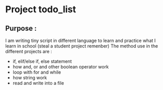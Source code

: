# Project todo_list

## Purpose :

I am writing tiny script in different language to learn and practice what I learn in school (steal a student project remenber)
The method use in the different projects are :
  - if, elif/else if, else statement 
  - how and, or and other boolean operator work
  - loop with for and while
  - how string work
  - read and write into a file
